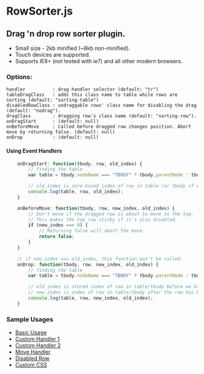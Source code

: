 RowSorter.js
============
## Drag 'n drop row sorter plugin.
* Small size - 2kb minified (~8kb non-minified).
* Touch devices are supported.
* Supports IE8+ (not tested with ie7) and all other modern browsers.

### Options:

    handler          : drag handler selector (default: "tr")
    tableDragClass   : adds this class name to table while rows are sorting (default: "sorting-table")
    disabledRowClass : undraggable rows' class name for disabling the drag (default: "nodrag").
    dragClass        : dragging row's class name (default: "sorting-row").
    onDragStart      : (default: null)
    onBeforeMove     : Called before dragged row changes position. Abort move by returning false. (default: null)
    onDrop           : (default: null)

#### Using Event Handlers
```javascript
    onDragStart: function(tbody, row, old_index) {
        // finding the table
        var table = tbody.nodeName === "TBODY" ? tbody.parentNode : tbody;

        // old_index is zero-based index of row in table (or tbody if exists)
        console.log(table, row, old_index);
    }

    onBeforeMove: function(tbody, row, new_index, old_index) {
        // Don't move if the dragged row is about to move to the top.
        // This makes the top row sticky if it's also disabled.
        if (new_index === 0) {
            // Returning false will abort the move.
            return false;
        }
    }

    // if new_index === old_index, this function won't be called.
    onDrop: function(tbody, row, new_index, old_index) {
        // finding the table
        var table = tbody.nodeName === "TBODY" ? tbody.parentNode : tbody;

        // old_index is stored index of row in table/tbody before we have dragged the row.
        // new_index is index of row in table/tbody after the row has been dragged.
        console.log(table, row, new_index, old_index);
    }
```

### Sample Usages

* [Basic Usage][basic]
* [Custom Handler 1][handler1]
* [Custom Handler 2][handler2]
* [Move Handler][movehandler]
* [Disabled Row][disabled]
* [Custom CSS][style]


[basic]: http://borayazilim.com/projects/rowsorter/samples/basic.html
[handler1]: http://borayazilim.com/projects/rowsorter/samples/handler1.html
[handler2]: http://borayazilim.com/projects/rowsorter/samples/handler2.html
[movehandler]: http://borayazilim.com/projects/rowsorter/samples/move-handler.html
[disabled]: http://borayazilim.com/projects/rowsorter/samples/disabled.html
[style]: http://borayazilim.com/projects/rowsorter/samples/style.html
